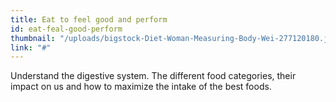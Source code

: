 ```yaml
---
title: Eat to feel good and perform
id: eat-feal-good-perform
thumbnail: "/uploads/bigstock-Diet-Woman-Measuring-Body-Wei-277120180.jpg"
link: "#"
---
```


Understand the digestive system. The different food categories, their impact on us and how to maximize the intake of the best foods.
